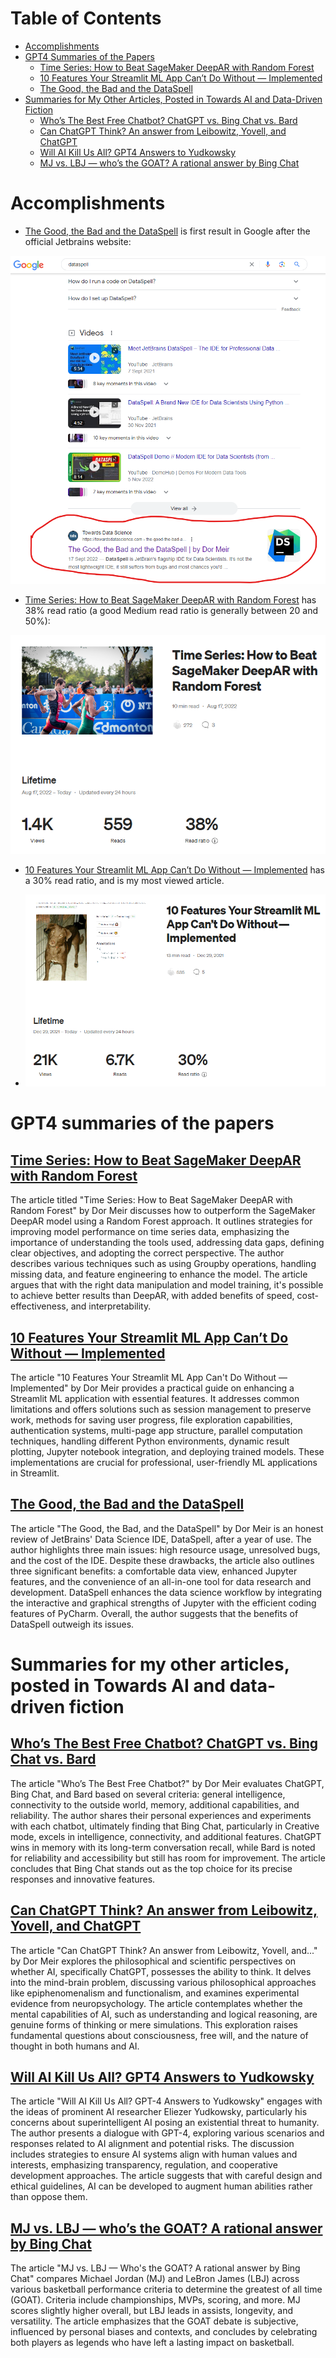 # Table of Contents
- [Accomplishments](#accomplishments)
- [GPT4 Summaries of the Papers](#gpt4-summaries-of-the-papers)
    - [Time Series: How to Beat SageMaker DeepAR with Random Forest](#time-series-how-to-beat-sagemaker-deepar-with-random-forest)
    - [10 Features Your Streamlit ML App Can’t Do Without — Implemented](#10-features-your-streamlit-ml-app-cant-do-without--implemented)
    - [The Good, the Bad and the DataSpell](#the-good-the-bad-and-the-dataspell)
- [Summaries for My Other Articles, Posted in Towards AI and Data-Driven Fiction](#summaries-for-my-other-articles-posted-in-towards-ai-and-data-driven-fiction)
    - [Who’s The Best Free Chatbot? ChatGPT vs. Bing Chat vs. Bard](#whos-the-best-free-chatbot-chatgpt-vs-bing-chat-vs-bard)
    - [Can ChatGPT Think? An answer from Leibowitz, Yovell, and ChatGPT](#can-chatgpt-think-an-answer-from-leibowitz-yovell-and-chatgpt)
    - [Will AI Kill Us All? GPT4 Answers to Yudkowsky](#will-ai-kill-us-all-gpt4-answers-to-yudkowsky)
    - [MJ vs. LBJ — who’s the GOAT? A rational answer by Bing Chat](#mj-vs-lbj--whos-the-goat-a-rational-answer-by-bing-chat)
  
# Accomplishments

* [The Good, the Bad and the DataSpell](https://towardsdatascience.com/the-good-the-bad-and-the-dataspell-a86fec8fd6e1) is first result in Google after the official Jetbrains website:

![img_1.png](img_1.png)

* [Time Series: How to Beat SageMaker DeepAR with Random Forest](https://towardsdatascience.com/how-to-beat-sagemaker-deepar-with-random-forest-a358f115841f) has 38% read ratio (a good Medium read ratio is generally between 20 and 50%): 

![img_2.png](img_2.png)

* [10 Features Your Streamlit ML App Can’t Do Without — Implemented](https://towardsdatascience.com/10-features-your-streamlit-ml-app-cant-do-without-implemented-f6b4f0d66d36) has a 30% read ratio, and is my most viewed article.

* ![img_3.png](img_3.png)

# GPT4 summaries of the papers

## [Time Series: How to Beat SageMaker DeepAR with Random Forest](https://towardsdatascience.com/how-to-beat-sagemaker-deepar-with-random-forest-a358f115841f)

The article titled "Time Series: How to Beat SageMaker DeepAR with Random Forest" by Dor Meir discusses how to outperform the SageMaker DeepAR model using a Random Forest approach. It outlines strategies for improving model performance on time series data, emphasizing the importance of understanding the tools used, addressing data gaps, defining clear objectives, and adopting the correct perspective. The author describes various techniques such as using Groupby operations, handling missing data, and feature engineering to enhance the model. The article argues that with the right data manipulation and model training, it's possible to achieve better results than DeepAR, with added benefits of speed, cost-effectiveness, and interpretability.


## [10 Features Your Streamlit ML App Can’t Do Without — Implemented](https://towardsdatascience.com/10-features-your-streamlit-ml-app-cant-do-without-implemented-f6b4f0d66d36)

The article "10 Features Your Streamlit ML App Can't Do Without — Implemented" by Dor Meir provides a practical guide on enhancing a Streamlit ML application with essential features. It addresses common limitations and offers solutions such as session management to preserve work, methods for saving user progress, file exploration capabilities, authentication systems, multi-page app structure, parallel computation techniques, handling different Python environments, dynamic result plotting, Jupyter notebook integration, and deploying trained models. These implementations are crucial for professional, user-friendly ML applications in Streamlit.

## [The Good, the Bad and the DataSpell](https://towardsdatascience.com/the-good-the-bad-and-the-dataspell-a86fec8fd6e1)

The article "The Good, the Bad, and the DataSpell" by Dor Meir is an honest review of JetBrains' Data Science IDE, DataSpell, after a year of use. The author highlights three main issues: high resource usage, unresolved bugs, and the cost of the IDE. Despite these drawbacks, the article also outlines three significant benefits: a comfortable data view, enhanced Jupyter features, and the convenience of an all-in-one tool for data research and development. DataSpell enhances the data science workflow by integrating the interactive and graphical strengths of Jupyter with the efficient coding features of PyCharm. Overall, the author suggests that the benefits of DataSpell outweigh its issues.

# Summaries for my other articles, posted in Towards AI and data-driven fiction

## [Who’s The Best Free Chatbot? ChatGPT vs. Bing Chat vs. Bard](https://pub.towardsai.net/whos-the-best-free-chatbot-f0f7c88d7caf)

The article "Who’s The Best Free Chatbot?" by Dor Meir evaluates ChatGPT, Bing Chat, and Bard based on several criteria: general intelligence, connectivity to the outside world, memory, additional capabilities, and reliability. The author shares their personal experiences and experiments with each chatbot, ultimately finding that Bing Chat, particularly in Creative mode, excels in intelligence, connectivity, and additional features. ChatGPT wins in memory with its long-term conversation recall, while Bard is noted for reliability and accessibility but still has room for improvement. The article concludes that Bing Chat stands out as the top choice for its precise responses and innovative features.

## [Can ChatGPT Think? An answer from Leibowitz, Yovell, and ChatGPT](https://pub.towardsai.net/can-chatgpt-think-7590de6744b4)

The article "Can ChatGPT Think? An answer from Leibowitz, Yovell, and..." by Dor Meir explores the philosophical and scientific perspectives on whether AI, specifically ChatGPT, possesses the ability to think. It delves into the mind-brain problem, discussing various philosophical approaches like epiphenomenalism and functionalism, and examines experimental evidence from neuropsychology. The article contemplates whether the mental capabilities of AI, such as understanding and logical reasoning, are genuine forms of thinking or mere simulations. This exploration raises fundamental questions about consciousness, free will, and the nature of thought in both humans and AI.

## [Will AI Kill Us All? GPT4 Answers to Yudkowsky](https://medium.com/data-driven-fiction/will-ai-kill-us-all-gpt4-answers-to-yudkowsky-f0da21c8e44c)

The article "Will AI Kill Us All? GPT-4 Answers to Yudkowsky" engages with the ideas of prominent AI researcher Eliezer Yudkowsky, particularly his concerns about superintelligent AI posing an existential threat to humanity. The author presents a dialogue with GPT-4, exploring various scenarios and responses related to AI alignment and potential risks. The discussion includes strategies to ensure AI systems align with human values and interests, emphasizing transparency, regulation, and cooperative development approaches. The article suggests that with careful design and ethical guidelines, AI can be developed to augment human abilities rather than oppose them.

## [MJ vs. LBJ — who’s the GOAT? A rational answer by Bing Chat](https://medium.com/data-driven-fiction/mj-or-lbj-whos-the-goat-an-answer-by-bing-chat-6e617d29cbef)

The article "MJ vs. LBJ — Who's the GOAT? A rational answer by Bing Chat" compares Michael Jordan (MJ) and LeBron James (LBJ) across various basketball performance criteria to determine the greatest of all time (GOAT). Criteria include championships, MVPs, scoring, and more. MJ scores slightly higher overall, but LBJ leads in assists, longevity, and versatility. The article emphasizes that the GOAT debate is subjective, influenced by personal biases and contexts, and concludes by celebrating both players as legends who have left a lasting impact on basketball.
